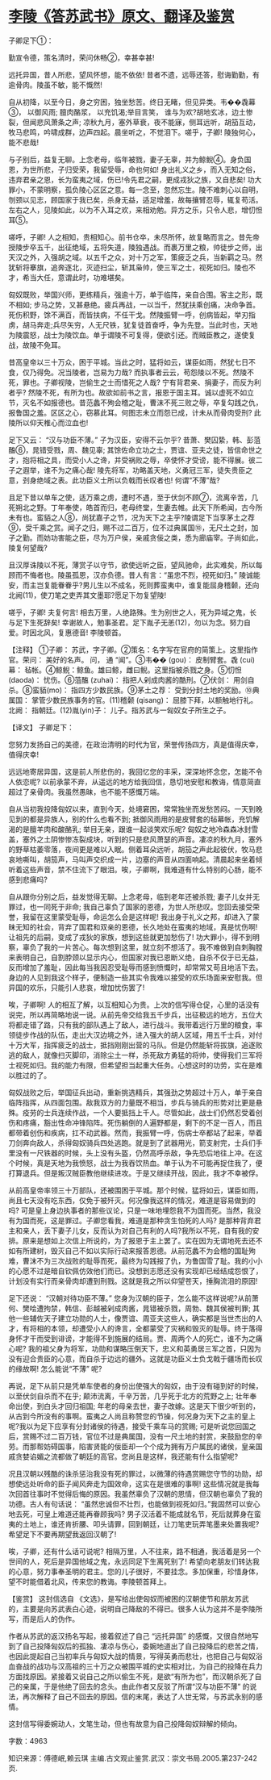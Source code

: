 # [李陵《答苏武书》原文、翻译及鉴赏](https://www.vrrw.net/wx/14073.html)

子卿足下①：

勤宣令德，策名清时，荣问休畅②，幸甚幸甚!

远托异国，昔人所悲，望风怀想，能不依依! 昔者不遗，远辱还答，慰诲勤勤，有逾骨肉。陵虽不敏，能不慨然!

自从初降，以至今日，身之穷困，独坐愁苦。终日无睹，但见异类。韦��毳幕③， 以御风雨; 膻肉酪浆， 以充饥渴;举目言笑， 谁与为欢?胡地玄冰，边土惨裂，但闻悲风萧条之声; 凉秋九月，塞外草衰，夜不能寐，侧耳远听，胡笳互动，牧马悲鸣，吟啸成群，边声四起。晨坐听之，不觉泪下。嗟乎，子卿! 陵独何心，能不悲哉!

与子别后，益复无聊。上念老母，临年被戮，妻子无辜，并为鲸鲵④。身负国恩，为世所悲，子归受荣，我留受辱，命也何如! 身出礼义之乡，而入无知之俗，违弃君亲之恩，长为蛮夷之域，伤已!令先君之嗣，更成戎狄之族，又自悲矣! 功大罪小，不蒙明察，孤负陵心区区之意。每一念至，忽然忘生。陵不难刺心以自明，刎颈以见志，顾国家于我已矣，杀身无益，适足增羞，故每攘臂忍辱，辄复苟活。左右之人，见陵如此，以为不入耳之欢，来相劝勉。异方之乐，只令人悲，增忉怛耳⑤。

嗟呼，子卿! 人之相知，贵相知心。前书仓卒，未尽所怀，故复略而言之。昔先帝授陵步卒五千，出征绝域，五将失道，陵独遇战。而裹万里之粮，帅徒步之师，出天汉之外，入强胡之域。以五千之众，对十万之军，策疲乏之兵，当新羁之马。然犹斩将搴旗，追奔逐北，灭迹扫尘，斩其枭帅，使三军之士，视死如归。陵也不才，希当大任，意谓此时，功难堪矣。

匈奴既败，举国兴师，更练精兵，强逾十万，单于临阵，亲自合围。客主之形，既不相如; 步马之势，又甚悬绝。疲兵再战，一以当千，然犹扶乘创痛，决命争首。死伤积野，馀不满百，而皆扶病，不任干戈。然陵振臂一呼，创病皆起，举刃指虏，胡马奔走;兵尽矢穷，人无尺铁，犹复徒首奋呼，争为先登。当此时也，天地为陵震怒，战士为陵饮血。单于谓陵不可复得，便欲引还。而贼臣教之，遂使复战，故陵不免耳。

昔高皇帝以三十万众，困于平城。当此之时，猛将如云，谋臣如雨，然犹七日不食，仅乃得免。况当陵者，岂易为力哉? 而执事者云云，苟怨陵以不死。然陵不死，罪也。子卿视陵，岂偷生之士而惜死之人哉? 宁有背君亲、捐妻子，而反为利者乎? 然陵不死，有所为也。故欲如前书之言，报恩于国主耳。诚以虚死不如立节，灭名不如报德也。昔范蠡不殉会稽之耻，曹沫不死三败之辱，卒复勾践之仇，报鲁国之羞。区区之心，窃慕此耳。何图志未立而怨已成，计未从而骨肉受刑? 此陵所以仰天椎心而泣血也!

足下又云： “汉与功臣不薄。” 子为汉臣，安得不云尔乎? 昔萧、樊囚絷，韩、彭菹醢⑥，晁错受戮，周、魏见辜; 其馀佐命立功之士，贾谊、亚夫之徒，皆信命世之才，抱将相之具，而受小人之谗，并受祸败之辱，卒使怀才受谤，能不得展。彼二子之遐举，谁不为之痛心哉! 陵先将军，功略盖天地，义勇冠三军，徒失贵臣之意，刭身绝域之表。此功臣义士所以负戟而长叹者也! 何谓“不薄”哉?

且足下昔以单车之使，适万乘之虏，遭时不遇，至于伏剑不顾⑦，流离辛苦，几死朔北之野。丁年奉使，皓首而归，老母终堂，生妻去帷。此天下所希闻，古今所未有也。蛮貊之人⑧，尚犹嘉子之节，况为天下之主乎?陵谓足下当享茅土之荐⑨，受千乘之赏。闻子之归，赐不过二百万，位不过典属国⑩，无尺土之封，加子之勤。而妨功害能之臣，尽为万户侯，亲戚贪佞之类，悉为廊庙宰。子尚如此，陵复何望哉?

且汉厚诛陵以不死，薄赏子以守节，欲使远听之臣，望风驰命，此实难矣，所以每顾而不悔者也。陵虽孤恩，汉亦负德。昔人有言：“虽忠不烈，视死如归。” 陵诚能安，而主岂复能眷眷乎?男儿生以不成名，死则葬蛮夷中，谁复能屈身稽颡，还向北阙(11)，使刀笔之吏弄其文墨耶?愿足下勿复望陵!

嗟乎，子卿! 夫复何言! 相去万里，人绝路殊。生为别世之人，死为异域之鬼，长与足下生死辞矣! 幸谢故人，勉事圣君。足下胤子无恙(12)，勿以为念。努力自爱。时因北风，复惠德音! 李陵顿首。



【注释】 ①子卿： 苏武，字子卿。②策名：名字写在官府的简策上。这里指作官。荣问： 美好的名声。 问， 通 “闻”。③韦�� (gou)： 皮制臂套。毳 (cui) 幕： 毡帐。④鲸鲵：鲸鱼。雄曰鲸，雌曰鲵。这里指被杀戮之身。⑤忉怛 (daoda)： 忧伤。⑥菹醢 (zuhai)： 指把人剁成肉酱的酷刑。⑦伏剑： 用剑自杀。⑧蛮貊(mo)： 指四方少数民族。⑨茅土之荐： 受到分封土地的奖励。⑩典属国： 掌管少数民族事务的官。(11)稽颡 (qisang)： 屈膝下拜，以额触地行礼。北阙： 指朝廷。(12)胤(yin)子： 儿子。指苏武与一匈奴女子所生之子。

【译文】 子卿足下：

您努力发扬自己的美德，在政治清明的时代为官，荣誉传扬四方，真是值得庆幸，值得庆幸!

远远地寄居异国，这是前人所悲伤的，我回忆您的丰采，深深地怀念您，怎能不令人依恋呢? 以前承蒙不弃，从遥远的地方给我回信，恳切地安慰和教诲，情意简直超过了亲骨肉。我虽然愚昧，也不能不感慨万端。

自从当初我投降匈奴以来，直到今天，处境窘困，常常独坐而发愁苦闷。一天到晚见到的都是异族人，别的什么也看不到; 抵御风雨用的是皮臂套的毡幕帐，充饥解渴的是膻羊肉和酸酪乳; 举目无亲，跟谁一起谈笑欢乐呢? 匈奴之地冷森森冰封雪盖，塞外之土阴惨惨冻裂成块，听到的只是悲风萧瑟的声音。凄凉的秋九月，塞外的野草枯萎零落，夜间更是难以入眠。侧着耳朵远听，胡笳之声此起彼伏，牧马悲哀地嘶叫，胡笳声，马叫声交织成一片，边塞的声音从四面响起。清晨起来坐着倾听着这些声音，禁不住流下了眼泪。唉，子卿啊，我难道有什么特别的心肠，能不感到悲痛吗?

自从跟你分别之后，益发觉得无聊。上念老母，临到老年还被杀戮; 妻子儿女并无罪过，也一同死于非命; 我自己辜负了国家的恩德，为世人所悲叹。您回去接受荣誉，我留在这里蒙受耻辱，命运怎么会是这样呢! 我出身于礼义之邦，却进入了蒙昧无知的社会，背弃了国君和双亲的恩德，长久地处在蛮夷的地域，真是忧伤啊! 让祖先的后嗣，变成了戎狄的家族，想到这些就更加愁伤了! 功大罪小，得不到明察，辜负了我的一片苦心。每次想到这里，就立刻不想活了。我不难做到自刺胸膛来表明自己，自割脖颈以显示内心，但国家对我已恩断义绝，自杀不仅于已无益，反而增加了羞耻，因此每当我因忍受耻辱而感到愤慨时，却常常又苟且地活下去。身边的人见到我这个样子，便制造一些其实令我难以接受的欢乐场面来安慰我。但异国的欢乐，只能引人悲哀，增加忧伤罢了!

唉，子卿啊! 人的相互了解，以互相知心为贵。上次的信写得仓促，心里的话没有说完，所以再简略地说一说。从前先帝交给我五千步兵，出征极远的地方，五位大将都走错了路，只有我的部队遇上了敌人，进行战斗。我带着远行万里的粮食，率领徒步作战的队伍，走出大汉边境之外，进入强大的胡人区域，用五千士兵，对付十万大军，指挥疲乏的战士，抵挡刚刚出营的马队。但是仍然能斩将拔旗，追逐败逃的敌人，就像扫灭脚印，消除尘土一样，杀死敌方勇猛的将帅，使得我们三军将士视死如归。我的能力有限，但希望担当起重大任务。心想这时的功劳，实在是难以胜过的了。

匈奴战败之后，举国征兵出动，重新挑选精兵，其强劲之势超过十万人，单于亲自临阵指挥，从四面包围。敌我双方的力量既不相当，步兵与骑兵的形势对比更是悬殊。疫劳的士兵连续作战，一个人要抵挡上千人。尽管如此，战士们仍然忍受着创伤和疼痛，豁出性命冲锋陷阵。死伤躺倒的人遍野都是，剩下的不足一百人，而且都带着创伤和疾病，扛不动武器。然而，我振臂一呼，伤病士卒都站了起来，举着刀剑奔向敌人，杀得匈奴骑兵四处逃跑。就是到了武器用光，箭支射完，士兵们手里没有一尺铁器的时候，头上没有头盔，仍然高呼杀敌，争先恐后地往上冲。在这个时候，真是天地为我愤怒，战士为我吞饮热血。单于认为不可能再捉住我了，便打算退兵。但是叛汉贼臣教他继续进攻。于是又继续开战，因此，我才不幸被俘。

从前高皇帝率领三十万部队，还被围困于平城。那个时候，猛将如云，谋臣如雨，尚且七天没有吃东西，仅免于被歼灭。何况像我这样的情况，难道是容易做到的吗? 可是皇上身边执事者的那些议论，只是一味地埋怨我不为国而死。当然，我没有为国而死，这是罪过。子卿您看我，难道是那种贪生怕死的人吗? 是那种背弃君主和亲人，丢下妻子儿女，反而认为对自己有利的人吗?我所以不死，自有我的安排。原来是想如上次信上所说的，为了报恩于主上罢了。实在因为无谓地死去还不如有所建树，毁灭自己不如以实际行动来报答恩德。从前范蠡不为会稽的国耻殉难，曹沫不为三次战败的耻辱而死，最终为勾践报了仇，为鲁国雪了耻。我的小小的心愿不过是暗自钦佩仿效他们而已。没想到志愿还没有实现却已经结成怨恨了，计划没有实行而亲骨肉却遭到刑戮。这就是我之所以仰望苍天，捶胸流泪的原因!

足下还说： “汉朝对待功臣不薄。” 您身为汉朝的臣子，怎么能不这样说呢?从前萧何、樊哙遭拘禁，韩信、彭越被剁成肉酱，晁错被杀戮，周勃、魏其侯被判罪; 其他一些辅佐天子建立功勋的人士，像贾谊、周亚夫这些人，确实都是当世杰出的人才，有将相的本领，却遭受小人的谗言，全都蒙受了灾祸和毁灭的耻辱。终于落得身怀才干而受到诽谤，才能得不到施展的结局。贾、周两个人的死亡，谁不为之痛心呢? 我的祖父身为将军，功勋和谋略压倒天下，忠义和英勇居三军之首，只因为没有迎合贵臣的心意，而自杀于边远的疆外。这就是功臣义士负戈戟于疆场而长叹的缘故啊! 怎么能说“不薄” 呢?

再说，足下从前只是凭单车使者的身份出使强大的匈奴，由于没有碰到好的时候，以至伏剑自杀而不在乎; 颠沛流离，千辛万苦，几乎死于北方的荒野之上; 壮年奉命出使，到白头才回归祖国; 年老的母亲去世，妻子改嫁。这是天下很少听到的，从古到今所没有的事啊。蛮夷之人尚且称赞您的节操，何况身为天下之主的皇上呢?我以为足下应享有分封诸侯的待遇，接受千乘车马的赏赐; 可是听说您回国之后，赏赐不过二百万钱，官位不过是典属国，没有一尺土地的封赏，来鼓励您的辛劳。而那帮妨碍国事，陷害贤能的佞臣却一个个成为拥有万户属民的诸侯，皇亲国戚贪婪谄媚之流都做了朝廷的高官。您尚且是这样，我还能有什么指望呢?

况且汉朝以残酷的诛杀惩治我没有死的罪过，以微薄的待遇赏赐您守节的功勋，却想使远处听命的臣子闻风奔走为国效命，这实在是很难的事啊! 这些情况就是我每次回首往事时不觉得后悔的原因。我虽然辜负了汉朝的恩情，但汉朝也辜负了我的功德。古人有句话说： “虽然忠诚但不壮烈，也能做到视死如归。”我固然可以安心地去死，可皇上难道还能再眷顾我吗? 男子汉活着不能成就名节，死后就葬身在蛮夷的土地上，谁还肯折腰、叩头请罪，回到朝廷，让刀笔吏玩弄笔墨来处置我呢?希望足下不要再期望我返回汉朝了!

唉，子卿，还有什么话可说呢? 相隔万里，人不往来，路不相通，我活着是另一个世间的人，死后是异国他域之鬼，永远同足下生离死别了! 希望向老朋友们转达我的心意，努力事奉圣明的君主。您的儿子很好，不要挂念。多加保重，珍惜身体，望不时能借着北风，传来您的教诲。李陵顿首拜上。

【鉴赏】 这封信选自 《文选》，是写给出使匈奴而被困的汉朝使节和朋友苏武的，主要是向苏武表白心迹，说明自己降敌的不得已。很多人认为这并不是李陵所写，而是后人的伪作。

作者从苏武的返汉扬名写起，接着叙述了自己 “远托异国” 的感慨，又很自然地写到了自己投降匈奴后的孤独、凄凉与伤心，委婉地道出了自己投降后的悲苦之情，也因此提起自己当初率兵与匈奴大战的情景，写得英勇而悲壮，也把自己与匈奴浴血奋战的战功与汉高祖的三十万之众被围平城的史实相对比，为自己的投降在兵力方面找原因。紧接着又说自己之所以偷生不死，是欲“有所为也”，而汉朝杀死了自己的亲属，于是他绝了回去的念头。由此作者又反驳了所谓“汉与功臣不薄” 的说法，再次解释了自己不回去的原因。信的末尾，表达了人世无常，与苏武永别的感情。

这封信写得委婉动人，文笔生动，但也有故意为自己投降匈奴辩解的倾向。

字数：4963

知识来源：傅德岷,赖云琪 主编.古文观止鉴赏.武汉：崇文书局.2005.第237-242页.

